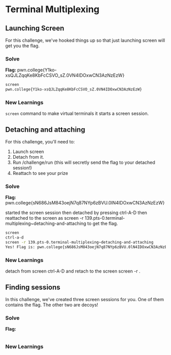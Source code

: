 # Terminal Multiplexing

## Launching Screen

For this challenge, we've hooked things up so that just launching screen will get you the flag.

### Solve
**Flag:** pwn.college{Y1ko-xsQJLZqqKe8KbFcCSVO_sZ.0VN4IDOxwCN3AzNzEzW}
 

```bash
screen
pwn.college{Y1ko-xsQJLZqqKe8KbFcCSVO_sZ.0VN4IDOxwCN3AzNzEzW}
```

### New Learnings
`screen` command to make virtual terminals it starts a screen session.


## Detaching and attaching

For this challenge, you'll need to:

1. Launch screen
2. Detach from it.
3. Run /challenge/run (this will secretly send the flag to your detached session!)
4. Reattach to see your prize

### Solve
**Flag:** pwn.college{sN686JsM843oejN7q87NYp6zBVU.0lN4IDOxwCN3AzNzEzW}

 started the screen session then detached by pressing ctrl-A-D then reattached to the screen as 
 screen -r 139.pts-0.terminal-multiplexing~detaching-and-attaching to get the flag.

```bash
screen
ctrl-a-d
screen -r 139.pts-0.terminal-multiplexing~detaching-and-attaching
Yes! Flag is: pwn.college{sN686JsM843oejN7q87NYp6zBVU.0lN4IDOxwCN3AzNzEzW}
```

### New Learnings
detach from screen ctrl-A-D and retach to the screen screen -r .


## Finding sessions

In this challenge, we've created three screen sessions for you.
One of them contains the flag. The other two are decoys!

### Solve
**Flag:** 
 

```bash

```

### New Learnings
